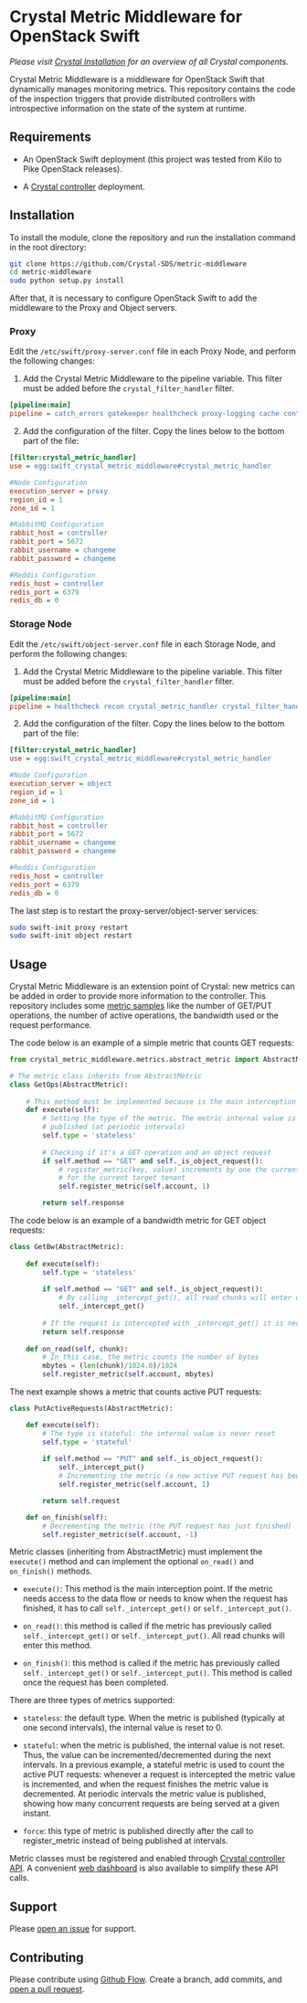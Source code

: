 # Crystal Metric Middleware for OpenStack Swift

_Please visit [Crystal Installation](https://github.com/Crystal-SDS/INSTALLATION/) for an overview of all Crystal components._

Crystal Metric Middleware is a middleware for OpenStack Swift that dynamically manages monitoring metrics. This repository contains the code of the inspection triggers that provide distributed controllers with introspective information on the state of the system at runtime.
 
## Requirements

* An OpenStack Swift deployment (this project was tested from Kilo to Pike OpenStack releases).

* A [Crystal controller](https://github.com/Crystal-SDS/controller) deployment.

## Installation

To install the module, clone the repository and run the installation command in the root directory:
```sh
git clone https://github.com/Crystal-SDS/metric-middleware
cd metric-middleware
sudo python setup.py install
```


After that, it is necessary to configure OpenStack Swift to add the middleware to the Proxy and Object servers.

### Proxy

Edit the `/etc/swift/proxy-server.conf` file in each Proxy Node, and perform the following changes:

1. Add the Crystal Metric Middleware to the pipeline variable. This filter must be added before the `crystal_filter_handler` filter.

```ini
[pipeline:main]
pipeline = catch_errors gatekeeper healthcheck proxy-logging cache container_sync bulk ratelimit authtoken keystoneauth container-quotas account-quotas crystal_metric_handler crystal_filter_handler slo dlo proxy-logging proxy-server

```

2. Add the configuration of the filter. Copy the lines below to the bottom part of the file:

```ini
[filter:crystal_metric_handler]
use = egg:swift_crystal_metric_middleware#crystal_metric_handler

#Node Configuration
execution_server = proxy
region_id = 1
zone_id = 1

#RabbitMQ Configuration
rabbit_host = controller
rabbit_port = 5672
rabbit_username = changeme
rabbit_password = changeme

#Reddis Configuration
redis_host = controller
redis_port = 6379
redis_db = 0

```

### Storage Node

Edit the `/etc/swift/object-server.conf` file in each Storage Node, and perform the following changes:

1. Add the Crystal Metric Middleware to the pipeline variable. This filter must be added before the `crystal_filter_handler` filter.
```ini
[pipeline:main]
pipeline = healthcheck recon crystal_metric_handler crystal_filter_handler object-server

```

2. Add the configuration of the filter. Copy the lines below to the bottom part of the file:

```ini
[filter:crystal_metric_handler]
use = egg:swift_crystal_metric_middleware#crystal_metric_handler

#Node Configuration
execution_server = object
region_id = 1
zone_id = 1

#RabbitMQ Configuration
rabbit_host = controller
rabbit_port = 5672
rabbit_username = changeme
rabbit_password = changeme

#Reddis Configuration
redis_host = controller
redis_port = 6379
redis_db = 0
```

The last step is to restart the proxy-server/object-server services:
```bash
sudo swift-init proxy restart
sudo swift-init object restart
```

## Usage

Crystal Metric Middleware is an extension point of Crystal: new metrics can be added in order to provide more information to the controller. 
This repository includes some [metric samples](/metric_samples) like the number of GET/PUT operations, the number of active operations, the bandwidth used or the request performance.

The code below is an example of a simple metric that counts GET requests:

```python
from crystal_metric_middleware.metrics.abstract_metric import AbstractMetric

# The metric class inherits from AbstractMetric
class GetOps(AbstractMetric):
    
    # This method must be implemented because is the main interception point.
    def execute(self):
        # Setting the type of the metric. The metric internal value is reset when it is 
        # published (at periodic intervals) 
        self.type = 'stateless'
        
        # Checking if it's a GET operation and an object request
        if self.method == "GET" and self._is_object_request():
            # register_metric(key, value) increments by one the current metric (GetOps) 
            # for the current target tenant
            self.register_metric(self.account, 1)

        return self.response
```

The code below is an example of a bandwidth metric for GET object requests:

```python
class GetBw(AbstractMetric):
    
    def execute(self):
        self.type = 'stateless'
        
        if self.method == "GET" and self._is_object_request():
            # By calling _intercept_get(), all read chunks will enter on_read method 
            self._intercept_get()
            
        # If the request is intercepted with _intercept_get() it is necessary to return the response          
        return self.response
 
    def on_read(self, chunk):
        # In this case, the metric counts the number of bytes
        mbytes = (len(chunk)/1024.0)/1024
        self.register_metric(self.account, mbytes)
```

The next example shows a metric that counts active PUT requests:

```python
class PutActiveRequests(AbstractMetric):

    def execute(self):
        # The type is stateful: the internal value is never reset
        self.type = 'stateful'
        
        if self.method == "PUT" and self._is_object_request():
            self._intercept_put()
            # Incrementing the metric (a new active PUT request has been intercepted)
            self.register_metric(self.account, 1)

        return self.request

    def on_finish(self):
        # Decrementing the metric (the PUT request has just finished)
        self.register_metric(self.account, -1)
```

Metric classes (inheriting from AbstractMetric) must implement the `execute()` method and can implement the optional `on_read()` and `on_finish()` methods.

* `execute()`: This method is the main interception point. If the metric needs access to the data flow or needs to know when the request has finished, it has to call `self._intercept_get()` or `self._intercept_put()`.
 
* `on_read()`: this method is called if the metric has previously called `self._intercept_get()` or `self._intercept_put()`. All read chunks will enter this method. 

* `on_finish()`: this method is called if the metric has previously called `self._intercept_get()` or `self._intercept_put()`. This method is called once the request has been completed.

There are three types of metrics supported:

* `stateless`: the default type. When the metric is published (typically at one second intervals), the internal value is reset to 0.

* `stateful`: when the metric is published, the internal value is not reset. Thus, the value can be incremented/decremented during the next intervals. In a previous example, a stateful metric is used to count the active PUT requests: whenever a request is intercepted the metric value is incremented, and when the request finishes the metric value is decremented. At periodic intervals the metric value is published, showing how many concurrent requests are being served at a given instant.  

* `force`: this type of metric is published directly after the call to register_metric instead of being published at intervals.  

Metric classes must be registered and enabled through [Crystal controller API](https://github.com/Crystal-SDS/controller/). 
A convenient [web dashboard](https://github.com/iostackproject/SDS-dashboard) is also available to simplify these API calls.

## Support

Please [open an issue](https://github.com/Crystal-SDS/metric-middleware/issues/new) for support.

## Contributing

Please contribute using [Github Flow](https://guides.github.com/introduction/flow/). Create a branch, add commits, and [open a pull request](https://github.com/Crystal-SDS/metric-middleware/compare/).
